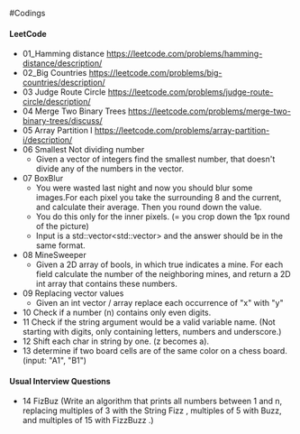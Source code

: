 #Codings

#### LeetCode
- 01_Hamming distance https://leetcode.com/problems/hamming-distance/description/
- 02_Big Countries https://leetcode.com/problems/big-countries/description/
- 03 Judge Route Circle
https://leetcode.com/problems/judge-route-circle/description/
- 04 Merge Two Binary Trees https://leetcode.com/problems/merge-two-binary-trees/discuss/
- 05 Array Partition I https://leetcode.com/problems/array-partition-i/description/
- 06 Smallest Not dividing number
  - Given a vector of integers find the smallest number, that doesn't divide any of the numbers in the vector.
- 07 BoxBlur
  - You were wasted last night and now you should blur some images.For each pixel you take the surrounding 8 and the current, and calculate their average. Then you round down the value.
  - You do this only for the inner pixels. (= you crop down the 1px round of the picture)
  - Input is a std::vector<std::vector<int>> and the answer should be in the same format.
- 08 MineSweeper
  - Given a 2D array of bools, in which true indicates a mine. For each field calculate the number of the neighboring mines, and return a 2D int array that contains these numbers.
- 09 Replacing vector values
  - Given an int vector / array replace each occurrence of "x" with "y"
- 10 Check if a number (n) contains only even digits.
- 11 Check if the string argument would be a valid variable name. (Not starting with digits, only containing letters, numbers and underscore.)
- 12 Shift each char in string by one. (z becomes a).
- 13 determine if two board cells are of the same color on a chess board. (input: "A1", "B1")

#### Usual Interview Questions
- 14 FizBuz (Write an algorithm that prints all numbers between 1 and n, replacing multiples of 3 with the String Fizz , multiples of 5 with Buzz, and multiples of 15 with FizzBuzz .)
